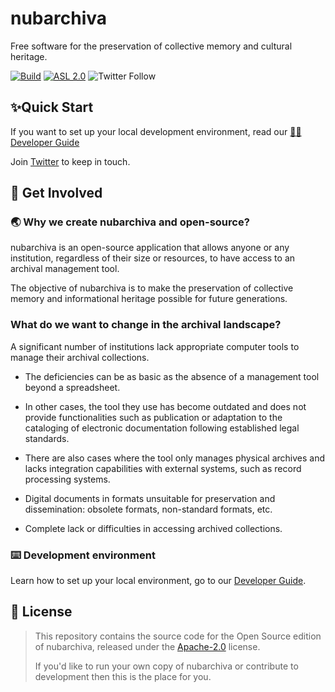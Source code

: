 # nubarchiva

Free software for the preservation of collective memory and cultural heritage.

[![Build](https://github.com/nubarchiva/nuba-oss/actions/workflows/maven.yml/badge.svg)](https://github.com/nubarchiva/nuba-oss/actions/workflows/maven.yml)
[![ASL 2.0](https://img.shields.io/hexpm/l/plug.svg)](https://github.com/nubarchiva/nuba-oss/blob/develop/LICENSE.txt)
![Twitter Follow](https://img.shields.io/twitter/follow/nubarchiva?style=social)

## ✨Quick Start

If you want to set up your local development environment, read our [🧑‍💻 Developer Guide](./docs/contribute/developer-guide.md)

Join [Twitter](https://twitter.com/nubarchiva) to keep in touch.

## 👫 Get Involved

### 🌏 Why we create nubarchiva and open-source?
nubarchiva is an open-source application that allows anyone or any institution, regardless of their size or resources,
to have access to an archival management tool.

The objective of nubarchiva is to make the preservation of collective memory and informational heritage possible for
future generations.

### What do we want to change in the archival landscape?
A significant number of institutions lack appropriate computer tools to manage their archival collections.

* The deficiencies can be as basic as the absence of a management tool beyond a spreadsheet.

* In other cases, the tool they use has become outdated and does not provide functionalities such as publication or
  adaptation to the cataloging of electronic documentation following established legal standards.

* There are also cases where the tool only manages physical archives and lacks integration capabilities with external
  systems, such as record processing systems.

* Digital documents in formats unsuitable for preservation and dissemination: obsolete formats, non-standard formats, etc.

* Complete lack or difficulties in accessing archived collections.

### ⌨️️ Development environment

Learn how to set up your local environment, go to our [Developer Guide](./docs/contribute/developer-guide.md).


## 🥰 License

> This repository contains the source code for the Open Source edition of nubarchiva, released under the [Apache-2.0](LICENSE) license.
>
> If you'd like to run your own copy of nubarchiva or contribute to development then this is the place for you.
